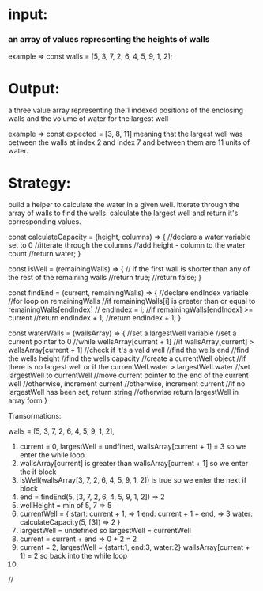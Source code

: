# input: 
### an array of values representing the heights of walls
 example => const walls = [5, 3, 7, 2, 6, 4, 5, 9, 1, 2];

# Output: 
a three value array representing the 1 indexed positions of the enclosing walls and the volume of water for the largest well

 example => const expected = [3, 8, 11] meaning that the largest well was between the walls at index 2 and index 7 and between them are 11 units of water.

# Strategy: 
build a helper to calculate the water in a given well.  itterate through the array of walls to find the wells.  calculate the largest well and return it's corresponding values.

const calculateCapacity = (height, columns) => {
  //declare a water variable set to 0
  //itterate through the columns
    //add height - column to the water count
  //return water;
}

const isWell = (remainingWalls) => {
  // if the first wall is shorter than any of the rest of the remaining walls
    //return true;
  //return false; 
}

const findEnd = (current, remainingWalls) => {
  //declare endIndex variable
  //for loop on remainingWalls
    //if remainingWalls[i] is greater than or equal to remainingWalls[endIndex]
      // endIndex = i;
    //if remainingWalls[endIndex] >= current
      //return endIndex + 1;
  //return endIndex + 1;
}


const waterWalls = (wallsArray) => {
  //set a largestWell variable
  //set a current pointer to 0
  //while wellsArray[current + 1]
    //if wallsArray[current] > wallsArray[current + 1]
      //check if it's a valid well
        //find the wells end
        //find the wells height
        //find the wells capacity
        //create a currentWell object
        //if there is no largest well or if the currentWell.water > largestWell.water
          //set largestWell to currentWell
        //move current pointer to the end of the current well
      //otherwise, increment current
    //otherwise, increment current
  //if no largestWell has been set, return string
  //otherwise return largestWell in array form 
}


Transormations:

walls = [5, 3, 7, 2, 6, 4, 5, 9, 1, 2],

1. current = 0, largestWell = undfined, wallsArray[current + 1] = 3 so we enter the while loop.
2. wallsArray[current] is greater than wallsArray[current + 1] so we enter the if block
3. isWell(wallsArray[3, 7, 2, 6, 4, 5, 9, 1, 2]) is true so we enter the next if block
4. end = findEnd(5, [3, 7, 2, 6, 4, 5, 9, 1, 2]) => 2
5. wellHeight = min of 5, 7 => 5
6. currentWell = {
  start: current + 1, => 1
  end: current + 1 + end, => 3
  water: calculateCapacity(5, [3]) => 2
}
7. largestWell = undefined so largestWell = currentWell
8. current = current + end => 0 + 2 = 2
9. current = 2, largestWell = {start:1, end:3, water:2} wallsArray[current + 1] = 2 so back into the while loop
10. 
        


 
//